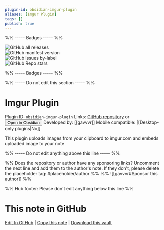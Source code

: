 ```yaml
---
plugin-id: obsidian-imgur-plugin
aliases: [Imgur Plugin]
tags: []
publish: true
---
```


%% ----- Badges ----- %%

![GitHub all releases](https://img.shields.io/github/downloads/gavvvr/obsidian-imgur-plugin/total?color=573E7A&logo=github&style=for-the-badge)  
![GitHub manifest version](https://img.shields.io/github/manifest-json/v/gavvvr/obsidian-imgur-plugin?color=573E7A&logo=github&style=for-the-badge)  
![GitHub issues by-label](https://img.shields.io/github/issues/gavvvr/obsidian-imgur-plugin/help%20wanted?color=573E7A&logo=github&style=for-the-badge)  
![GitHub Repo stars](https://img.shields.io/github/stars/gavvvr/obsidian-imgur-plugin?color=573E7A&logo=github&style=for-the-badge)

%% ----- Badges ----- %%

%% ----- Do not edit this section ----- %%

# Imgur Plugin

Plugin ID: `obsidian-imgur-plugin`
Links: [GitHub repository](https://github.com/gavvvr/obsidian-imgur-plugin) or [<button id=HH>Open in Obsidian</button>](obsidian://show-plugin?id=obsidian-imgur-plugin)
Developed by: [[gavvvr]]
Mobile compatible: [[Desktop-only plugins|No]]

This plugin uploads images from your clipboard to imgur.com and embeds uploaded image to your note

%% ----- Do not edit anything above this line ----- %%

%% Does the repository or author have any sponsoring links? Uncomment the next line and add them to the author's note. If they don't, please delete the placeholder tag: #placeholder/author %%
%% ![[gavvvr#Sponsor this author]] %%

%% Hub footer: Please don't edit anything below this line %%

# This note in GitHub

<span class="git-footer">[Edit In GitHub](https://github.dev/obsidian-community/obsidian-hub/blob/main/02%20-%20Community%20Expansions/02.05%20All%20Community%20Expansions/Plugins/obsidian-imgur-plugin.md "git-hub-edit-note") | [Copy this note](https://raw.githubusercontent.com/obsidian-community/obsidian-hub/main/02%20-%20Community%20Expansions/02.05%20All%20Community%20Expansions/Plugins/obsidian-imgur-plugin.md "git-hub-copy-note") | [Download this vault](https://github.com/obsidian-community/obsidian-hub/archive/refs/heads/main.zip "git-hub-download-vault") </span>
